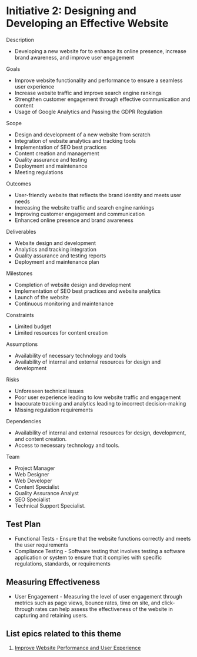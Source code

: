 # Initiative 2: Designing and Developing an Effective Website

Description
* Developing a new website for to enhance its online presence, increase brand awareness, and improve user engagement

Goals
* Improve website functionality and performance to ensure a seamless user experience
* Increase website traffic and improve search engine rankings
* Strengthen customer engagement through effective communication and content
* Usage of Google Analytics and Passing the GDPR Regulation

Scope
* Design and development of a new website from scratch
* Integration of website analytics and tracking tools
* Implementation of SEO best practices
* Content creation and management
* Quality assurance and testing
* Deployment and maintenance
* Meeting regulations

Outcomes
* User-friendly website that reflects the brand identity and meets user needs
* Increasing the website traffic and search engine rankings
* Improving customer engagement and communication
* Enhanced online presence and brand awareness

Deliverables
* Website design and development
* Analytics and tracking integration
* Quality assurance and testing reports
* Deployment and maintenance plan

Milestones
* Completion of website design and development
* Implementation of SEO best practices and website analytics
* Launch of the website
* Continuous monitoring and maintenance

Constraints
* Limited budget
* Limited resources for content creation

Assumptions
* Availability of necessary technology and tools
* Availability of internal and external resources for design and development

Risks
* Unforeseen technical issues
* Poor user experience leading to low website traffic and engagement
* Inaccurate tracking and analytics leading to incorrect decision-making
* Missing regulation requirements

Dependencies
* Availability of internal and external resources for design, development, and content creation.
* Access to necessary technology and tools.

Team
* Project Manager
* Web Designer
* Web Developer
* Content Specialist
* Quality Assurance Analyst
* SEO Specialist
* Technical Support Specialist.

## Test Plan
* Functional Tests - Ensure that the website functions correctly and meets the user requirements
* Compliance Testing - Software testing that involves testing a software application or system to ensure that it complies with specific regulations, standards, or requirements

## Measuring Effectiveness
* User Engagement - Measuring the level of user engagement through metrics such as page views, bounce rates, time on site, and click-through rates can help assess the effectiveness of the website in capturing and retaining users.

## List epics related to this theme
1. [Improve Website Performance and User Experience](/documentation/theme_1/epic_2.md)
